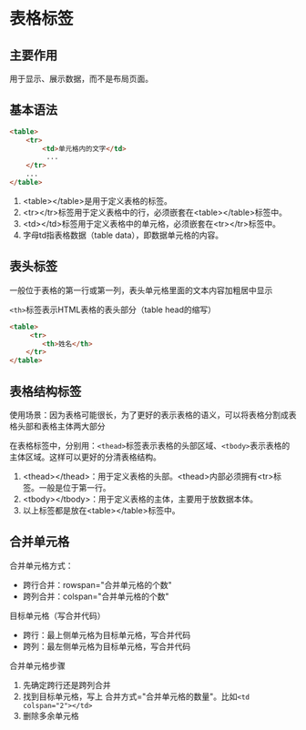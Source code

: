 # 表格标签

## 主要作用

用于显示、展示数据，而不是布局页面。

## 基本语法

```html
<table>
    <tr>
        <td>单元格内的文字</td>
         ...
    </tr>
    ...
</table>
```

1. \<table>\</table>是用于定义表格的标签。
2. \<tr>\</tr>标签用于定义表格中的行，必须嵌套在\<table>\</table>标签中。
3. \<td>\</td>标签用于定义表格中的单元格，必须嵌套在\<tr>\</tr>标签中。
4. 字母td指表格数据（table data），即数据单元格的内容。

## 表头标签

一般位于表格的第一行或第一列，表头单元格里面的文本内容加粗居中显示

`<th>`标签表示HTML表格的表头部分（table head的缩写）

```html
<table>
     <tr>
        <th>姓名</th>    
    </tr>
</table>
```

## 表格结构标签

使用场景：因为表格可能很长，为了更好的表示表格的语义，可以将表格分割成表格头部和表格主体两大部分

在表格标签中，分别用：`<thead>`标签表示表格的头部区域、`<tbody>`表示表格的主体区域。这样可以更好的分清表格结构。

1. \<thead>\</thead>：用于定义表格的头部。\<thead>内部必须拥有\<tr>标签。一般是位于第一行。
2. \<tbody>\</tbody>：用于定义表格的主体，主要用于放数据本体。
3. 以上标签都是放在\<table>\</table>标签中。

## 合并单元格

合并单元格方式：

- 跨行合并：rowspan="合并单元格的个数"
- 跨列合并：colspan="合并单元格的个数"



目标单元格（写合并代码）

- 跨行：最上侧单元格为目标单元格，写合并代码
- 跨列：最左侧单元格为目标单元格，写合并代码



合并单元格步骤

1. 先确定跨行还是跨列合并
2. 找到目标单元格，写上 合并方式="合并单元格的数量"。比如`<td colspan="2"></td>`
3. 删除多余单元格